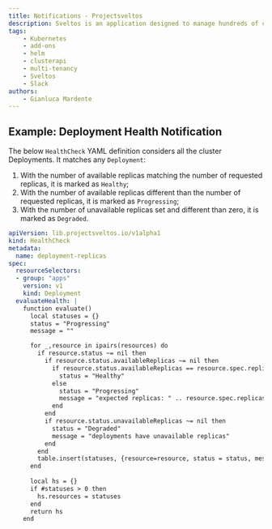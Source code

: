 ```yaml
---
title: Notifications - Projectsveltos
description: Sveltos is an application designed to manage hundreds of clusters by providing declarative APIs to deploy Kubernetes add-ons across multiple clusters.
tags:
    - Kubernetes
    - add-ons
    - helm
    - clusterapi
    - multi-tenancy
    - Sveltos
    - Slack
authors:
    - Gianluca Mardente
---
```


## Example: Deployment Health Notification

The below `HealthCheck` YAML definition considers all the cluster Deployments. It matches any `Deployment`:

1. With the number of available replicas matching the number of requested replicas, it is marked as `Healthy`;
2. With the number of available replicas different than the number of requested replicas, it is marked as `Progressing`;
3. With the number of unavailable replicas set and different than zero, it is marked as `Degraded`.

```yaml
apiVersion: lib.projectsveltos.io/v1alpha1
kind: HealthCheck
metadata:
  name: deployment-replicas
spec:
  resourceSelectors:
  - group: "apps"
    version: v1
    kind: Deployment
  evaluateHealth: |
    function evaluate()
      local statuses = {}
      status = "Progressing"
      message = ""

      for _,resource in ipairs(resources) do
        if resource.status ~= nil then
          if resource.status.availableReplicas ~= nil then
            if resource.status.availableReplicas == resource.spec.replicas then
              status = "Healthy"
            else
              status = "Progressing"
              message = "expected replicas: " .. resource.spec.replicas .. " available: " .. resource.status.availableReplicas
            end
          end
          if resource.status.unavailableReplicas ~= nil then
            status = "Degraded"
            message = "deployments have unavailable replicas"
          end
        end
        table.insert(statuses, {resource=resource, status = status, message = message})
      end
      
      local hs = {}
      if #statuses > 0 then
        hs.resources = statuses 
      end
      return hs
    end
```